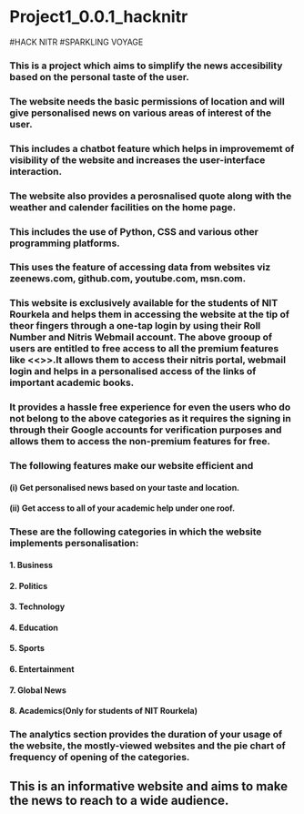 # Project1_0.0.1_hacknitr
#HACK NITR
#SPARKLING VOYAGE
### This is a project which aims to simplify the news accesibility based on the personal taste of the user.
### The website needs the basic permissions of location and will give personalised news on various areas of interest of the user.
### This includes a chatbot feature which helps in improvememt of visibility of the website and increases the user-interface interaction.
### The website also provides a perosnalised quote along with the weather and calender facilities on the home page.
### This includes the use of Python, CSS and various other programming platforms.
### This uses the feature of accessing data from websites viz zeenews.com, github.com, youtube.com, msn.com.
### This website is exclusively available for the students of NIT Rourkela and helps them in accessing the website at the tip of theor fingers through a one-tap login by using their Roll Number and Nitris Webmail account. The above grooup of users are entitled to free access to all the premium features like <<>>.It allows them to access their nitris portal, webmail login and helps in a personalised access of the links of important academic books.
### It provides a hassle free experience for even the users who do not belong to the above categories as it requires the signing in through their Google accounts for verification purposes and allows them to access the non-premium features for free. 
### The following features make our website efficient and 
#### (i) Get personalised news based on your taste and location.
#### (ii) Get access to all of your academic help under one roof.
### These are the following categories in which the website implements personalisation:
#### 1. Business 
#### 2. Politics 
#### 3. Technology
#### 4. Education
#### 5. Sports
#### 6. Entertainment
#### 7. Global News
#### 8. Academics(Only for students of NIT Rourkela)
### The analytics section provides the duration of your usage of the website, the mostly-viewed websites and the pie chart of frequency of opening of the categories.
## This is an informative website and aims to make the news to reach to a wide audience.
